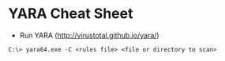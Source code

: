 # YARA Cheat Sheet

- Run YARA (http://virustotal.github.io/yara/)

```
C:\> yara64.exe -C <rules file> <file or directory to scan>
```
